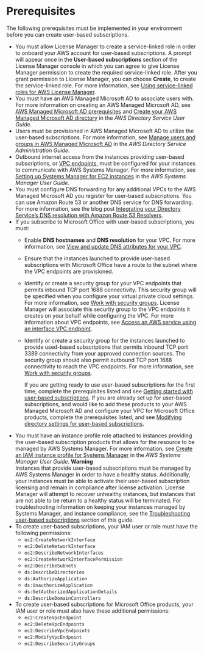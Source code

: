 # Prerequisites<a name="user-based-subscriptions-prerequisites"></a>

The following prerequisites must be implemented in your environment before you can create user\-based subscriptions\.
+ You must allow License Manager to create a service\-linked role in order to onboard your AWS account for user\-based subscriptions\. A prompt will appear once in the **User\-based subscriptions** section of the License Manager console in which you can agree to give License Manager permission to create the required service\-linked role\. After you grant permission to License Manager, you can choose **Create**, to create the service\-linked role\. For more information, see [Using service\-linked roles for AWS License Manager](using-service-linked-roles.md)\.
+ You must have an AWS Managed Microsoft AD to associate users with\. For more information on creating an AWS Managed Microsoft AD, see [AWS Managed Microsoft AD prerequisites](https://docs.aws.amazon.com/directoryservice/latest/admin-guide/ms_ad_getting_started_prereqs.html) and [Create your AWS Managed Microsoft AD directory](https://docs.aws.amazon.com/directoryservice/latest/admin-guide/ms_ad_getting_started_create_directory.html) in the *AWS Directory Service User Guide*\.
+ Users must be provisioned in AWS Managed Microsoft AD to utilize the user\-based subscriptions\. For more information, see [Manage users and groups in AWS Managed Microsoft AD](https://docs.aws.amazon.com/directoryservice/latest/admin-guide/ms_ad_manage_users_groups.html) in the *AWS Directory Service Administration Guide*\.
+ Outbound internet access from the instances providing user\-based subscriptions, or [VPC endpoints](https://docs.aws.amazon.com/vpc/latest/privatelink/what-is-privatelink.html), must be configured for your instances to communicate with AWS Systems Manager\. For more information, see [Setting up Systems Manager for EC2 instances](https://docs.aws.amazon.com/systems-manager/latest/userguide/systems-manager-setting-up-ec2.html) in the *AWS Systems Manager User Guide*\.
+ You must configure DNS forwarding for any additional VPCs to the AWS Managed Microsoft AD you register for user\-based subscriptions\. You can use Amazon Route 53 or another DNS service for DNS forwarding\. For more information, see the blog post [Integrating your Directory Service’s DNS resolution with Amazon Route 53 Resolvers](http://aws.amazon.com/blogs/networking-and-content-delivery/integrating-your-directory-services-dns-resolution-with-amazon-route-53-resolvers/)\.
+ If you subscribe to Microsoft Office with user\-based subscriptions, you must:
  + Enable **DNS hostnames** and **DNS resolution** for your VPC\. For more information, see [View and update DNS attributes for your VPC](https://docs.aws.amazon.com/vpc/latest/userguide/vpc-dns.html#vpc-dns-updating)\.
  + Ensure that the instances launched to provide user\-based subscriptions with Microsoft Office have a route to the subnet where the VPC endpoints are provisioned\.
  + Identify or create a security group for your VPC endpoints that permits inbound TCP port 1688 connectivity\. This security group will be specified when you configure your virtual private cloud settings\. For more information, see [Work with security groups](https://docs.aws.amazon.com/vpc/latest/userguide/VPC_SecurityGroups.html#working-with-security-groups)\. License Manager will associate this security group to the VPC endpoints it creates on your behalf while configuring the VPC\. For more information about VPC endpoints, see [Access an AWS service using an interface VPC endpoint](https://docs.aws.amazon.com/vpc/latest/privatelink/create-interface-endpoint.html)\.
  + Identify or create a security group for the instances launched to provide used\-based subscriptions that permits inbound TCP port 3389 connectivity from your approved connection sources\. The security group should also permit outbound TCP port 1688 connectivity to reach the VPC endpoints\. For more information, see [Work with security groups](https://docs.aws.amazon.com/vpc/latest/userguide/VPC_SecurityGroups.html#working-with-security-groups)\.

    If you are getting ready to use user\-based subscriptions for the first time, complete the prerequisites listed and see [Getting started with user\-based subscriptions](user-based-subscriptions-getting-started.md)\. If you are already set up for user\-based subscriptions, and would like to add these products to your AWS Managed Microsoft AD and configure your VPC for Microsoft Office products, complete the prerequisites listed, and see [Modifying directory settings for user\-based subscriptions](user-based-subscriptions-modify-ad.md)\.
+ You must have an instance profile role attached to instances providing the user\-based subscription products that allows for the resource to be managed by AWS Systems Manager\. For more information, see [Create an IAM instance profile for Systems Manager](https://docs.aws.amazon.com/systems-manager/latest/userguide/setup-instance-profile.html) in the *AWS Systems Manager User Guide*\.
**Warning**  
Instances that provide user\-based subscriptions must be managed by AWS Systems Manager in order to have a healthy status\. Additionally, your instances must be able to activate their user\-based subscription licensing and remain in compliance after license activation\. License Manager will attempt to recover unhealthy instances, but instances that are not able to be return to a healthy status will be terminated\. For troubleshooting information on keeping your instances managed by Systems Manager, and instance compliance, see the [Troubleshooting user\-based subscriptions](user-based-subscriptions-troubleshoot.md) section of this guide\.
+ To create user\-based subscriptions, your IAM user or role must have the following permissions:
  + `ec2:CreateNetworkInterface`
  + `ec2:DeleteNetworkInterface`
  + `ec2:DescribeNetworkInterfaces`
  + `ec2:CreateNetworkInterfacePermission`
  + `ec2:DescribeSubnets`
  + `ds:DescribeDirectories`
  + `ds:AuthorizeApplication`
  + `ds:UnauthorizeApplication`
  + `ds:GetAuthorizedApplicationDetails`
  + `ds:DescribeDomainControllers`
+ To create user\-based subscriptions for Microsoft Office products, your IAM user or role must also have these additional permissions:
  + `ec2:CreateVpcEndpoint`
  + `ec2:DeleteVpcEndpoints`
  + `ec2:DescribeVpcEndpoints`
  + `ec2:ModifyVpcEndpoint`
  + `ec2:DescribeSecurityGroups`